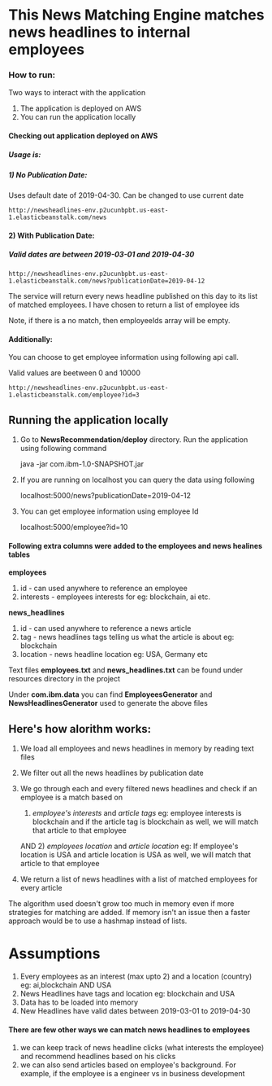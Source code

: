 # This News Matching Engine matches news headlines to internal employees 

### How to run:
Two ways to interact with the application
1) The application is deployed on AWS
2) You can run the application locally

#### Checking out application deployed on AWS
##### Usage is: 
##### 1) No Publication Date: 
Uses default date of 2019-04-30. Can be changed to use current date
    
    http://newsheadlines-env.p2ucunbpbt.us-east-1.elasticbeanstalk.com/news

#### 2) With Publication Date: 
##### Valid dates are between 2019-03-01 and 2019-04-30    
    http://newsheadlines-env.p2ucunbpbt.us-east-1.elasticbeanstalk.com/news?publicationDate=2019-04-12
The service will return every news headline published on this day to its list of matched employees. I have chosen
to return a list of employee ids

Note, if there is a no match, then employeeIds array will be empty.

#### Additionally: 

You can choose to get employee information using following api call. 

Valid values are beetween 0 and 10000


    http://newsheadlines-env.p2ucunbpbt.us-east-1.elasticbeanstalk.com/employee?id=3

## Running the application locally
1) Go to **NewsRecommendation/deploy** directory. Run the application using following command
     
     
     java -jar com.ibm-1.0-SNAPSHOT.jar
     
2) If you are running on localhost you can query the data using following 
     
     
     localhost:5000/news?publicationDate=2019-04-12
     
3) You can get employee information using employee Id
  
  
    localhost:5000/employee?id=10
    

#### Following extra columns were added to the employees and news healines tables 
**employees**
 1) id - can used anywhere to reference an employee
 2) interests - employees interests for eg: blockchain, ai etc.

**news_headlines**
 1) id - can used anywhere to reference a news article
 2) tag - news headlines tags telling us what the article is about eg: blockchain
 3) location - news headline location eg: USA, Germany etc
 

Text files **employees.txt** and **news_headlines.txt** can be found under resources directory in the project

Under **com.ibm.data** you can find **EmployeesGenerator** and **NewsHeadlinesGenerator** used to generate the above files


## Here's how alorithm works:
1) We load all employees and news headlines in memory by reading text files
2) We filter out all the news headlines by publication date
3) We go through each and every filtered news headlines and check if an employee is a match based on 
     1) *employee's interests* and *article tags* 
        eg: employee interests is blockchain and if the article tag is blockchain as well, we will match 
        that article to that employee
        
     AND
     2) *employees location*  and *article location*
        eg: If employee's location is USA and article location is USA as well, we will match 
        that article to that employee
4) We return a list of news headlines with a list of matched employees for every article


The algorithm used doesn't grow too much in memory even if more strategies for matching are added. 
If memory isn't an issue then a faster approach would be to use a hashmap instead of lists.
 
# Assumptions
1) Every employees as an interest (max upto 2) and a location (country) eg: ai,blockchain AND USA
2) News Headlines have tags and location eg: blockchain and USA
3) Data has to be loaded into memory
4) New Headlines have valid dates between 2019-03-01 to 2019-04-30


#### There are few other ways we can match news headlines to employees
1) we can keep track of news headline clicks (what interests the employee) and recommend headlines based on his clicks
2) we can also send articles based on employee's background. For example, if the employee is a engineer vs in business development

 